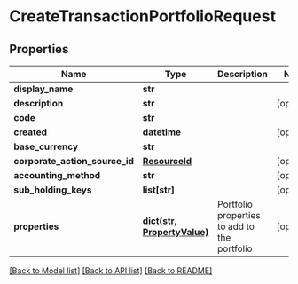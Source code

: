 # CreateTransactionPortfolioRequest

## Properties
Name | Type | Description | Notes
------------ | ------------- | ------------- | -------------
**display_name** | **str** |  | 
**description** | **str** |  | [optional] 
**code** | **str** |  | 
**created** | **datetime** |  | [optional] 
**base_currency** | **str** |  | 
**corporate_action_source_id** | [**ResourceId**](ResourceId.md) |  | [optional] 
**accounting_method** | **str** |  | [optional] 
**sub_holding_keys** | **list[str]** |  | [optional] 
**properties** | [**dict(str, PropertyValue)**](PropertyValue.md) | Portfolio properties to add to the portfolio | [optional] 

[[Back to Model list]](../README.md#documentation-for-models) [[Back to API list]](../README.md#documentation-for-api-endpoints) [[Back to README]](../README.md)


